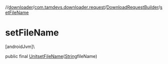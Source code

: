 //[downloader](../../../index.md)/[com.tamdevs.downloader.request](../index.md)/[DownloadRequestBuilder](index.md)/[setFileName](set-file-name.md)

# setFileName

[androidJvm]\

public final [Unit](https://kotlinlang.org/api/latest/jvm/stdlib/kotlin/-unit/index.html)[setFileName](set-file-name.md)([String](https://developer.android.com/reference/kotlin/java/lang/String.html)fileName)
